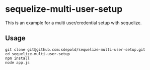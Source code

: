 # sequelize-multi-user-setup
This is an example for a multi user/credential setup with sequelize.

## Usage

```
git clone git@github.com:sdepold/sequelize-multi-user-setup.git
cd sequelize-multi-user-setup
npm install
node app.js
```
